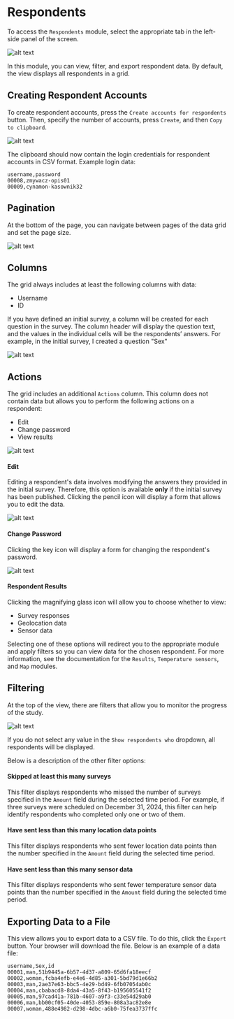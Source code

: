 # Respondents

To access the `Respondents` module, select the appropriate tab in the left-side panel of the screen.

![alt text](imgs/turn_on.png)

In this module, you can view, filter, and export respondent data. By default, the view displays all respondents in a grid.

## Creating Respondent Accounts

To create respondent accounts, press the `Create accounts for respondents` button. Then, specify the number of accounts, press `Create`, and then `Copy to clipboard`.

![alt text](imgs/create_accounts.png)

The clipboard should now contain the login credentials for respondent accounts in CSV format. Example login data:

```csv
username,password
00008,zmywacz-opis01
00009,cynamon-kasownik32
```

## Pagination

At the bottom of the page, you can navigate between pages of the data grid and set the page size.  

![alt text](imgs/pagination.png)

## Columns

The grid always includes at least the following columns with data:
- Username  
- ID  

If you have defined an initial survey, a column will be created for each question in the survey. The column header will display the question text, and the values in the individual cells will be the respondents’ answers. For example, in the initial survey, I created a question "Sex"  

![alt text](imgs/columns.png)

## Actions

The grid includes an additional `Actions` column. This column does not contain data but allows you to perform the following actions on a respondent:

- Edit
- Change password
- View results

![alt text](imgs/actions.png)

#### Edit

Editing a respondent's data involves modifying the answers they provided in the initial survey. Therefore, this option is available **only** if the initial survey has been published. Clicking the pencil icon will display a form that allows you to edit the data.

![alt text](imgs/edit.png)

#### Change Password

Clicking the key icon will display a form for changing the respondent's password.

![alt text](imgs/change_password.png)

#### Respondent Results

Clicking the magnifying glass icon will allow you to choose whether to view:
- Survey responses
- Geolocation data
- Sensor data

Selecting one of these options will redirect you to the appropriate module and apply filters so you can view data for the chosen respondent. For more information, see the documentation for the `Results`, `Temperature sensors`, and `Map` modules.

## Filtering

At the top of the view, there are filters that allow you to monitor the progress of the study.

![alt text](imgs/filters.png)

If you do not select any value in the `Show respondents who` dropdown, all respondents will be displayed.

Below is a description of the other filter options:

#### Skipped at least this many surveys

This filter displays respondents who missed the number of surveys specified in the `Amount` field during the selected time period. For example, if three surveys were scheduled on December 31, 2024, this filter can help identify respondents who completed only one or two of them.

#### Have sent less than this many location data points

This filter displays respondents who sent fewer location data points than the number specified in the `Amount` field during the selected time period.

#### Have sent less than this many sensor data

This filter displays respondents who sent fewer temperature sensor data points than the number specified in the `Amount` field during the selected time period.

## Exporting Data to a File

This view allows you to export data to a CSV file. To do this, click the `Export` button. Your browser will download the file. Below is an example of a data file:

```csv
username,Sex,id
00001,man,51b9445a-6b57-4d37-a809-65d6fa18eecf
00002,woman,fcba4efb-e4e6-4d85-a301-5bd79d1e66b2
00003,man,2ae37e63-bbc5-4e29-bd49-6fb07054ab0c
00004,man,cbabacd8-8da4-43a5-8f43-b195605541f2
00005,man,97cad41a-781b-4607-a9f3-c33e54d29ab0
00006,man,bb00cf05-40de-4053-859e-808a3ac82e8e
00007,woman,488e4982-d298-4dbc-a6b0-75fea3737ffc
```